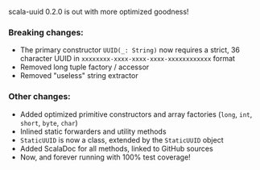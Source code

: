 scala-uuid 0.2.0 is out with more optimized goodness!

### Breaking changes:
* The primary constructor `UUID(_: String)` now requires a strict, 36 character UUID in `xxxxxxxx-xxxx-xxxx-xxxx-xxxxxxxxxxxx` format
* Removed long tuple factory / accessor
* Removed "useless" string extractor

### Other changes:
* Added optimized primitive constructors and array factories (`long`, `int`, `short`, `byte`, `char`)
* Inlined static forwarders and utility methods
* `StaticUUID` is now a class, extended by the `StaticUUID` object
* Added ScalaDoc for all methods, linked to GitHub sources
* Now, and forever running with 100% test coverage!
